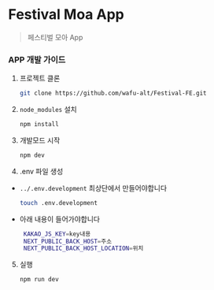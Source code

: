 # Festival Moa App

> 페스티벌 모아 App

### APP 개발 가이드

1. 프로젝트 클론

   ```sh
   git clone https://github.com/wafu-alt/Festival-FE.git
   ```

2. `node_modules` 설치

   ```sh
   npm install
   ```

3. 개발모드 시작

   ```sh
   npm dev
   ```

4. .env 파일 생성

- `../.env.development` 최상단에서 만들어야합니다

  ```sh
  touch .env.development
  ```

- 아래 내용이 들어가야합니다
  ```sh
   KAKAO_JS_KEY=key내용
   NEXT_PUBLIC_BACK_HOST=주소
   NEXT_PUBLIC_BACK_HOST_LOCATION=위치
  ```

5. 실행
   ```sh
   npm run dev
   ```

